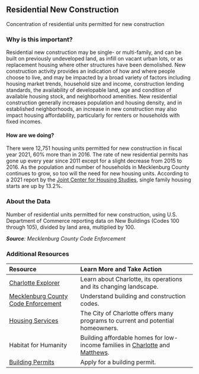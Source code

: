 ## Residential New Construction
Concentration of residential units permitted for new construction

### Why is this important?
Residential new construction may be single- or multi-family, and can be built on previously undeveloped land, as infill on vacant urban lots, or as replacement housing where other structures have been demolished. New construction activity provides an indication of how and where people choose to live, and may be impacted by a broad variety of factors including housing market trends, household size and income, construction lending standards, the availability of developable land, age and condition of available housing stock, and neighborhood amenities. New residential construction generally increases population and housing density, and in established neighborhoods, an increase in new construction may also impact housing affordability, particularly for renters or households with fixed incomes.

#### How are we doing?
There were 12,751 housing units permitted for new construction in fiscal year 2021, 60% more than in 2016. The rate of new residential permits has gone up every year since 2011 except for a slight decrease from 2015 to 2016. As the population and number of households in Mecklenburg County continues to grow, so too will the need for new housing units. According to a 2021 report by the [Joint Center for Housing Studies](http://www.jchs.harvard.edu/research/improving-americas-housing), single family housing starts are up by 13.2%.

### About the Data
Number of residential units permitted for new construction, using U.S. Department of Commerce reporting data on New Buildings (Codes 100 through 105), divided by land area, multiplied by 100.

_**Source**: Mecklenburg County Code Enforcement_

### Additional Resources
|Resource | Learn More and Take Action |
|:--- | :--- |
|[Charlotte Explorer](https://explore.charlottenc.gov/)| Learn about Charlotte, its operations and its changing landscape.
|[Mecklenburg County Code Enforcement](https://www.mecknc.gov/luesa/codeenforcement/pages/default.aspx)| Understand building and construction codes.
|[Housing Services](https://www.charlottenc.gov/Streets-and-Neighborhoods/Housing)| The City of Charlotte offers many programs to current and potential homeowners.
|Habitat for Humanity|Building affordable homes for low-income families in [Charlotte](http://www.habitatcharlotte.org/) and [Matthews](http://www.habitatmatthews.org/).
|[Building Permits](https://webpermit.mecklenburgcountync.gov/)| Apply for a building permit.
